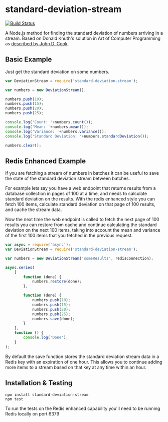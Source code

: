 standard-deviation-stream
=========================

[![Build Status](https://travis-ci.org/nathanpeck/standard-deviation-stream.svg?branch=master)](https://travis-ci.org/nathanpeck/standard-deviation-stream)

A Node.js method for finding the standard deviation of numbers arriving in a stream. Based on Donald Knuth's
solution in Art of Computer Programming as [described by John D. Cook](http://www.johndcook.com/standard_deviation.html).

Basic Example
-------------

Just get the standard deviation on some numbers.

```javascript
var DeviationStream = require('standard-deviation-stream');

var numbers = new DeviationStream();

numbers.push(10);
numbers.push(15);
numbers.push(20);
numbers.push(25);

console.log('Count: '+numbers.count());
console.log('Mean: '+numbers.mean());
console.log('Variance: '+numbers.variance());
console.log('Standard Deviation: '+numbers.standardDeviation());

numbers.clear();
```

Redis Enhanced Example
----------------------

If you are fetching a stream of numbers in batches it can be useful to save the state of the standard deviation stream
between batches.

For example lets say you have a web endpoint that returns results from a database collection in pages of
100 at a time, and needs to calculate standard deviation on the results. With the redis enhanced style you can fetch 100 items,
calculate standard deviation on that page of 100 results, and cache the stream data.

Now the next time the web endpoint is called to fetch the next page of 100 results you can restore from
cache and continue calculating the standard deviation on the next 100 items, taking into account the mean and variance
of the first 100 items that you fetched in the previous request.

```javascript
var async = require('async');
var DeviationStream = require('standard-deviation-stream');

var numbers = new DeviationStream('someResults', redisConnection);

async.series(
	[
		function (done) {
			numbers.restore(done);
		},

		function (done) {
			numbers.push(10);
			numbers.push(15);
			numbers.push(20);
			numbers.push(25);
			numbers.save(done);
		}
	],
	function () {
		console.log('Done');
	}
);

```

By default the save function stores the standard deviation stream data in a Redis key with an expiration of one hour.
This allows you to continue adding more items to a stream based on that key at any time within an hour.

Installation & Testing
----------------------

```
npm install standard-deviation-stream
npm test
```

To run the tests on the Redis enhanced capability you'll need to be running Redis locally on port 6379
